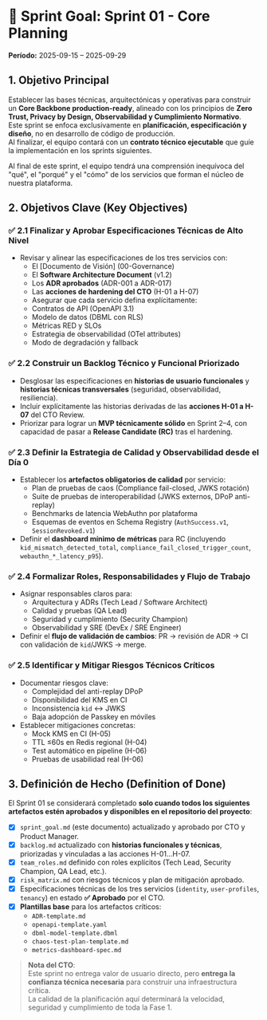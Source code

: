 # 🎯 Sprint Goal: Sprint 01 - Core Planning

**Período:** 2025-09-15 – 2025-09-29

## 1. Objetivo Principal

Establecer las bases técnicas, arquitectónicas y operativas para construir un **Core Backbone production-ready**, alineado con los principios de **Zero Trust, Privacy by Design, Observabilidad y Cumplimiento Normativo**.  
Este sprint se enfoca exclusivamente en **planificación, especificación y diseño**, no en desarrollo de código de producción.  
Al finalizar, el equipo contará con un **contrato técnico ejecutable** que guíe la implementación en los sprints siguientes.

Al final de este sprint, el equipo tendrá una comprensión inequívoca del "qué", el "porqué" y el "cómo" de los servicios que forman el núcleo de nuestra plataforma.

## 2. Objetivos Clave (Key Objectives)

### ✅ 2.1 Finalizar y Aprobar Especificaciones Técnicas de Alto Nivel  
- Revisar y alinear las especificaciones de los tres servicios con:
  - El [Documento de Visión] (00-Governance)
  - El **Software Architecture Document** (v1.2)
  - Los **ADR aprobados** (ADR-001 a ADR-017)
  - Las **acciones de hardening del CTO** (H-01 a H-07)
  - Asegurar que cada servicio defina explícitamente:
  - Contratos de API (OpenAPI 3.1)
  - Modelo de datos (DBML con RLS)
  - Métricas RED y SLOs
  - Estrategia de observabilidad (OTel attributes)
  - Modo de degradación y fallback

### ✅ 2.2 Construir un Backlog Técnico y Funcional Priorizado  
- Desglosar las especificaciones en **historias de usuario funcionales** y **historias técnicas transversales** (seguridad, observabilidad, resiliencia).
- Incluir explícitamente las historias derivadas de las **acciones H-01 a H-07** del CTO Review.
- Priorizar para lograr un **MVP técnicamente sólido** en Sprint 2–4, con capacidad de pasar a **Release Candidate (RC)** tras el hardening.

### ✅ 2.3 Definir la Estrategia de Calidad y Observabilidad desde el Día 0  
- Establecer los **artefactos obligatorios de calidad** por servicio:
  - Plan de pruebas de caos (Compliance fail-closed, JWKS rotación)
  - Suite de pruebas de interoperabilidad (JWKS externos, DPoP anti-replay)
  - Benchmarks de latencia WebAuthn por plataforma
  - Esquemas de eventos en Schema Registry (`AuthSuccess.v1`, `SessionRevoked.v1`)
- Definir el **dashboard mínimo de métricas** para RC (incluyendo `kid_mismatch_detected_total`, `compliance_fail_closed_trigger_count`, `webauthn_*_latency_p95`).

### ✅ 2.4 Formalizar Roles, Responsabilidades y Flujo de Trabajo  
- Asignar responsables claros para:
  - Arquitectura y ADRs (Tech Lead / Software Architect)
  - Calidad y pruebas (QA Lead)
  - Seguridad y cumplimiento (Security Champion)
  - Observabilidad y SRE (DevEx / SRE Engineer)
- Definir el **flujo de validación de cambios**: PR → revisión de ADR → CI con validación de `kid`/JWKS → merge.

### ✅ 2.5 Identificar y Mitigar Riesgos Técnicos Críticos  
- Documentar riesgos clave:
  - Complejidad del anti-replay DPoP
  - Disponibilidad del KMS en CI
  - Inconsistencia `kid` ↔ JWKS
  - Baja adopción de Passkey en móviles
- Establecer mitigaciones concretas:
  - Mock KMS en CI (H-05)
  - TTL ≤60s en Redis regional (H-04)
  - Test automático en pipeline (H-06)
  - Pruebas de usabilidad real (H-06)

## 3. Definición de Hecho (Definition of Done)

El Sprint 01 se considerará completado **solo cuando todos los siguientes artefactos estén aprobados y disponibles en el repositorio del proyecto**:

- [x] `sprint_goal.md` (este documento) actualizado y aprobado por CTO y Product Manager.  
- [x] `backlog.md` actualizado con **historias funcionales y técnicas**, priorizadas y vinculadas a las acciones H-01…H-07.  
- [x] `team_roles.md` definido con roles explícitos (Tech Lead, Security Champion, QA Lead, etc.).  
- [x] `risk_matrix.md` con riesgos técnicos y plan de mitigación aprobado.  
- [x] Especificaciones técnicas de los tres servicios (`identity`, `user-profiles`, `tenancy`) en estado **✅ Aprobado** por el CTO.  
- [x] **Plantillas base** para los artefactos críticos:
  - `ADR-template.md`
  - `openapi-template.yaml`
  - `dbml-model-template.dbml`
  - `chaos-test-plan-template.md`
  - `metrics-dashboard-spec.md`

> **Nota del CTO**:  
> Este sprint no entrega valor de usuario directo, pero **entrega la confianza técnica necesaria** para construir una infraestructura crítica.  
> La calidad de la planificación aquí determinará la velocidad, seguridad y cumplimiento de toda la Fase 1.
